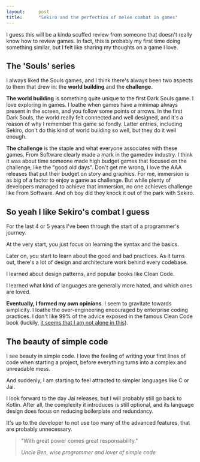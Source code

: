 ```yaml
---
layout:     post
title:      "Sekiro and the perfection of melee combat in games"
---
```


I guess this will be a kinda scuffed review from someone that doesn't really know how to review games. In fact, this is probably my first time doing something similar, but I felt like sharing my thoughts on a game I love.

## The 'Souls' series

I always liked the Souls games, and I think there's always been two aspects to them that drew in: the **world building** and the **challenge**.

**The world building** is something quite unique to the first Dark Souls game. I love exploring in games. I loathe when games have a minimap always present in the screen, and you follow some points or arrows. In the first Dark Souls, the world really felt connected and well designed, and it's a reason of why I remember this game so fondly. Latter entries, including Sekiro, don't do this kind of world building so well, but they do it well enough.

**The challenge** is the staple and what everyone associates with these games. From Software clearly made a mark in the gamedev industry. I think it was about time someone made high budget games that focused on the challenge, like the "good old days". Don't get me wrong, I love the AAA releases that put their budget on story and graphics. For me, immersion is as big of a factor to enjoy a game as challenge. But while plenty of developers managed to achieve that immersion, no one achieves challenge like From Software. And oh boy did they knock it out of the park with Sekiro.


## So yeah I like Sekiro's combat I guess

For the last 4 or 5 years I've been through the start of a programmer's journey.

At the very start, you just focus on learning the syntax and the basics.

Later on, you start to learn about the good and bad practices. As it turns out, there's a lot of design and architecture work behind every codebase.

I learned about design patterns, and popular books like Clean Code.

I learned what kind of languages are generally more hated, and which ones are loved.

**Eventually, I formed my own opinions**. I seem to gravitate towards simplicity. I loathe the over-engineering encouraged by enterprise coding practices. I don't like 99% of the advice exposed in the famous Clean Code book (luckily, [it seems that I am not alone in this](https://qntm.org/clean)).

## The beauty of simple code

I see beauty in simple code. I love the feeling of writing your first lines of code when starting a project, before everything turns into a complex and unreadable mess.

And suddenly, I am starting to feel attracted to simpler languages like C or Jai.

I look forward to the day Jai releases, but I will probably still go back to Kotlin. After all, the complexity it introduces is still optional, and its language design does focus on reducing boilerplate and redundancy.

It's up to the developer to not use too many of the advanced features, that are probably unnecessary.

<blockquote>
  <p>
    "With great power comes great responsability."
  </p>
  <footer><cite title="Wise programmer">Uncle Ben, wise programmer and lover of simple code</cite></footer>
</blockquote>